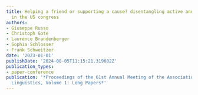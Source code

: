 ```yaml
---
title: Helping a friend or supporting a cause? disentangling active and passive cosponsorship
  in the US congress
authors:
- Giuseppe Russo
- Christoph Gote
- Laurence Brandenberger
- Sophia Schlosser
- Frank Schweitzer
date: '2023-01-01'
publishDate: '2024-08-05T11:15:21.319602Z'
publication_types:
- paper-conference
publication: '*Proceedings of the 61st Annual Meeting of the Association for Computational
  Linguistics, Volume 1: Long Papers*'
---
```

